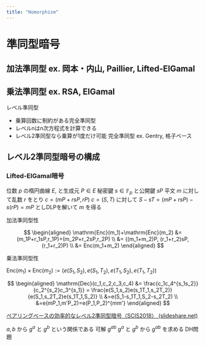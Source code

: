 ```yaml
---
title: "Homorphism"
---
```


# 準同型暗号

加法準同型 ex. 岡本・内山, Paillier, Lifted-ElGamal
-
乗法準同型 ex. RSA, ElGamal
-
レベル準同型
- 乗算回数に制約がある完全準同型
- レベルnはn次方程式を計算できる
- レベル2準同型なら乗算が1度だけ可能
完全準同型 ex. Gentry, 格子ベース


## レベル2準同型暗号の構成
### Lifted-ElGamal暗号
位数 $p$ の楕円曲線 $E$, と生成元 $P\in E$
秘密鍵 $s\in\mathbb{F}_p$ と公開鍵 $sP$
平文 $m$ に対して乱数 $r$ をとり $c=(mP+rsP, rP)$
$c = (S, T)$ に対して $S-sT = (mP+rsP)-s(rP)=mP$ としDLPを解いて $m$ を得る

加法準同型性

$$
\begin{aligned}
\mathrm{Enc}(m_1)+\mathrm{Enc}(m_2) &= (m_1P+r_1sP,r_1P)+(m_2P+r_2sP,r_2P) \\
&= ((m_1+m_2)P, (r_1+r_2)sP, (r_1+r_2)P) \\
&= Enc(m_1+m_2)
\end{aligned}
$$

乗法準同型性

$\mathrm{Enc}(m_1)\times\mathrm{Enc}(m_2) := (e(S_1, S_2), e(S_1, T_2), e(T_1, S_2), e(T_1, T_2))$

$$
\begin{aligned}
\mathrm{Dec}(c_1,c_2,c_3,c_4) &= \frac{c_1c_4^{s_1s_2}}{c_2^{s_2}c_3^{s_1}} = \frac{e(S_1,s_2)e(s_1T_1,s_2T_2)}{e(S_1,s_2T_2)e(s_1T_1,S_2)} \\
&=e(S_1-s_1T_1,S_2-s_2T_2) \\
&=e(mP_1,m'P_2)=e(P_1,P_2)^{mm'}
\end{aligned}
$$

[ペアリングベースの効率的なレベル2準同型暗号（SCIS2018） (slideshare.net)](https://www.slideshare.net/herumi/2scis2018?next_slideshow=86572957)


$a, b$ から $g^a$ と $g^b$ という関係である 可解 $g^{ab}$
$g^a$ と $g^b$ から $g^{ab}$ を求める DH問題
